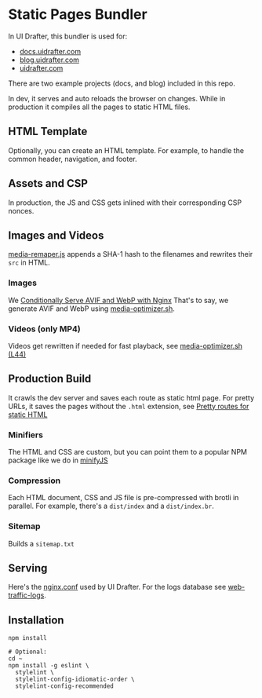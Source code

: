 # Static Pages Bundler

In UI Drafter, this bundler is used for:
- [docs.uidrafter.com](https://docs.uidrafter.com)
- [blog.uidrafter.com](https://blog.uidrafter.com)
- [uidrafter.com](https://uidrafter.com)

There are two example projects (docs, and blog) included in this repo.
 
In dev, it serves and auto reloads the browser on changes. While
in production it compiles all the pages to static HTML files.


## HTML Template
Optionally, you can create an HTML template.
For example, to handle the common header, navigation, and footer.


## Assets and CSP
In production, the JS and CSS gets inlined with their corresponding CSP nonces.


## Images and Videos
[media-remaper.js](./media-remaper.js) appends a SHA-1 hash to the filenames
and rewrites their `src` in HTML.

### Images
We [Conditionally Serve AVIF and WebP with Nginx](https://blog.uidrafter.com/conditional-avif-for-video-posters)
That's to say, we generate AVIF and WebP using [media-optimizer.sh](./media-optimizer.sh).

### Videos (only MP4)
Videos get rewritten if needed for fast playback, see [media-optimizer.sh (L44)](./media-optimizer.sh#L44)


## Production Build
It crawls the dev server and saves each route as static html page. For pretty
URLs, it saves the pages without the `.html` extension, see [Pretty routes
for static HTML](https://blog.uidrafter.com/pretty-routes-for-static-html)

### Minifiers
The HTML and CSS are custom, but you can point them to
a popular NPM package like we do in [minifyJS](./minifyJS.js)

### Compression
Each HTML document, CSS and JS file is pre-compressed with brotli in parallel.
For example, there's a `dist/index` and a `dist/index.br`.

### Sitemap
Builds a `sitemap.txt`


## Serving
Here's the
[nginx.conf](https://github.com/uxtely/ops-utils/blob/main/location-server/jails/nginx_j/usr/local/etc/nginx/nginx.conf)
used by UI Drafter. For the logs
database see [web-traffic-logs](https://github.com/uxtely/ops-utils/tree/main/web-traffic-logs/).


## Installation
```shell script
npm install

# Optional:
cd ~
npm install -g eslint \
  stylelint \
  stylelint-config-idiomatic-order \
  stylelint-config-recommended 
```
